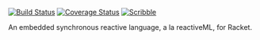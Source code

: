 [![Build Status](https://img.shields.io/travis/florence/reactor/master.svg)](https://travis-ci.org/florence/reactor)
[![Coverage Status](https://codecov.io/github/florence/reactor/reactorage.svg?branch=master)](https://codecov.io/github/florence/reactor?branch=master)
[![Scribble](https://img.shields.io/badge/Docs-Scribble-blue.svg)](http://pkg-build.racket-lang.org/doc/reactor/index.html)

An embedded synchronous reactive language, a la reactiveML, for Racket.
